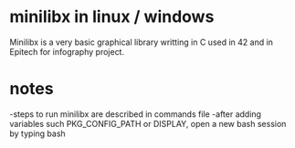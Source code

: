 # minilibx in linux / windows
Minilibx is a very basic graphical library writting in C used in 42
and in Epitech for infography project.
# notes
-steps to run minilibx are described in commands file
-after adding variables such PKG_CONFIG_PATH or DISPLAY, open a new bash session by typing bash

